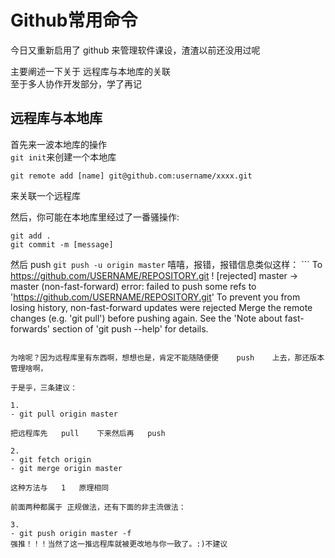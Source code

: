 # Github常用命令

今日又重新启用了    github  来管理软件课设，渣渣以前还没用过呢

主要阐述一下关于    远程库与本地库的关联  
至于多人协作开发部分，学了再记


## 远程库与本地库

首先来一波本地库的操作  
`git init`来创建一个本地库 

`git remote add [name] git@github.com:username/xxxx.git`

来关联一个远程库

然后，你可能在本地库里经过了一番骚操作:        
```
git add .
git commit -m [message]
```

然后 push `git push -u origin master`  嘻嘻，报错，报错信息类似这样：       ```
To https://github.com/USERNAME/REPOSITORY.git
 ! [rejected]        master -> master (non-fast-forward)
error: failed to push some refs to 'https://github.com/USERNAME/REPOSITORY.git'
To prevent you from losing history, non-fast-forward updates were rejected
Merge the remote changes (e.g. 'git pull') before pushing again.  See the
'Note about fast-forwards' section of 'git push --help' for details.
```      

为啥呢？因为远程库里有东西啊，想想也是，肯定不能随随便便    push    上去，那还版本管理啥啊，

于是乎，三条建议：       

1.
- git pull origin master

把远程库先   pull    下来然后再   push

2.
- git fetch origin 
- git merge origin master

这种方法与   1   原理相同

前面两种都属于 正规做法，还有下面的非主流做法：        

3.
- git push origin master -f
强推！！！当然了这一推远程库就被更改地与你一致了。:)不建议